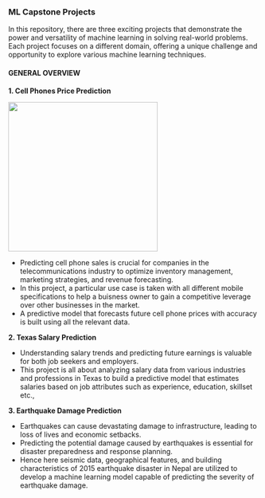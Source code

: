 ### ML Capstone Projects
  In this repository, there are three exciting projects that demonstrate the power and versatility of machine learning in solving real-world problems. Each project focuses on a different domain, offering a unique challenge and opportunity to explore various machine learning techniques.

#### GENERAL OVERVIEW

**1. Cell Phones Price Prediction**
<p float="left">
  <img src="![image]([https://github.com/shanusaras/ML_Capstone_Projects/assets/152805831/502fb212-9d88-4af4-bb85-3584a886c4d2](https://cdn.thewirecutter.com/wp-content/media/2024/03/androidphones-2048px-0793-2x1-1.jpg?auto=webp&quality=75&crop=2:1&width=1024)" width="300" />
</p>

- Predicting cell phone sales is crucial for companies in the telecommunications industry to optimize inventory management, marketing strategies, and revenue forecasting.
- In this project, a particular use case is taken with all different mobile specifications to help a buisness owner to gain a competitive leverage over other businesses in the market.
- A predictive model that forecasts future cell phone prices with accuracy is built using all the relevant data.

**2. Texas Salary Prediction**

- Understanding salary trends and predicting future earnings is valuable for both job seekers and employers. 
- This project is all about analyzing salary data from various industries and professions in Texas to build a predictive model that estimates salaries based on job attributes such as experience, education, skillset etc.,

**3. Earthquake Damage Prediction**

- Earthquakes can cause devastating damage to infrastructure, leading to loss of lives and economic setbacks.
- Predicting the potential damage caused by earthquakes is essential for disaster preparedness and response planning.
- Hence here seismic data, geographical features, and building characteristics of 2015 earthquake disaster in Nepal are utilized to develop a machine learning model capable of predicting the severity of earthquake damage.
